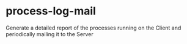 # process-log-mail
Generate a detailed report of the processes running on the Client and periodically mailing it to the Server
